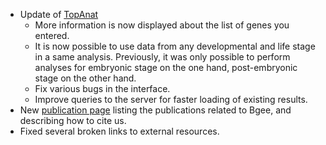 * Update of [TopAnat](https://bgee.org/bgee15_0/?page=top_anat#/)
    * More information is now displayed about the list of genes you entered.
    * It is now possible to use data from any developmental and life
    stage in a same analysis. Previously, it was only possible to
    perform analyses for embryonic stage on the one hand,
    post-embryonic stage on the other hand.
    * Fix various bugs in the interface.
    * Improve queries to the server for faster loading of existing
    results.
* New [publication page](https://bgee.org/bgee15_0/?page=publication) listing the publications related to Bgee, and describing how to
              cite us.
* Fixed several broken links to external resources.